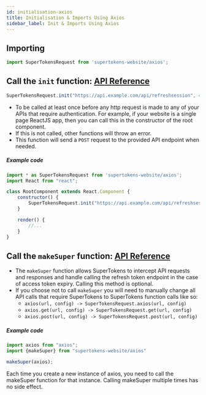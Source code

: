 ```yaml
---
id: initialisation-axios
title: Initialisation & Imports Using Axios
sidebar_label: Init & Imports Using Axios
---
```


## Importing
```js
import SuperTokensRequest from 'supertokens-website/axios';
```

## Call the ```init``` function: [API Reference](api-reference#initrefreshtokenurl-sessionexpiredstatuscode)
```js
SuperTokensRequest.init("https://api.example.com/api/refreshsession", 440);
```
- To be called at least once before any http request is made to any of your APIs that require authentication. For example, if your website is a single page ReactJS app, then you can call this in the constructor of the root component.
- If this is not called, other functions will throw an error.
- This function will send a ```POST``` request to the provided API endpoint when needed.

##### Example code
```js
import * as SuperTokensRequest from 'supertokens-website/axios';
import React from "react";

class RootComponent extends React.Component {
    constructor() {
        SuperTokensRequest.init("https://api.example.com/api/refreshsession", 440);
    }

    render() {
        //...
    }
}

```

<div class="divider"></div>

## Call the ```makeSuper``` function: [API Reference](api-reference#initrefreshtokenurl-sessionexpiredstatuscode)
- The ```makeSuper``` function allows SuperTokens to intercept API requests and responses and handle calling the refresh token endpoint in the case of access token expiry. Calling this method is optional.
- If you choose not to call ```makeSuper``` you will need to manually change all API calls that require SuperTokens to SuperTokens function calls like so:
    - ```axios(url, config) -> SuperTokensRequest.axios(url, config)```
    - ```axios.get(url, config) -> SuperTokensRequest.get(url, config)```
    - ```axios.post(url, config) -> SuperTokensRequest.post(url, config)```

##### Example code
```js
import axios from "axios";
import {makeSuper} from "supertokens-website/axios"

makeSuper(axios);

```

<div class="specialNote">
Each time you create a new instance of axios, you need to call the makeSuper function for that instance. Calling makeSuper multiple times has no side effect.
</div>